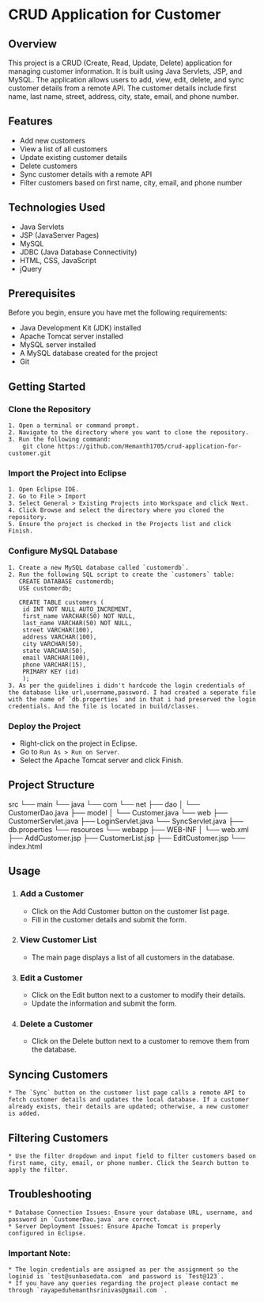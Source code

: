 # CRUD Application for Customer

## Overview
This project is a CRUD (Create, Read, Update, Delete) application for managing customer information. It is built using Java Servlets, JSP, and MySQL. The application allows users to add, view, edit, delete, and sync customer details from a remote API. The customer details include first name, last name, street, address, city, state, email, and phone number.

## Features
* Add new customers
* View a list of all customers
* Update existing customer details
* Delete customers
* Sync customer details with a remote API
* Filter customers based on first name, city, email, and phone number

## Technologies Used
* Java Servlets
* JSP (JavaServer Pages)
* MySQL
* JDBC (Java Database Connectivity)
* HTML, CSS, JavaScript
* jQuery

## Prerequisites
Before you begin, ensure you have met the following requirements:
* Java Development Kit (JDK) installed
* Apache Tomcat server installed
* MySQL server installed
* A MySQL database created for the project
* Git

## Getting Started
### Clone the Repository
    1. Open a terminal or command prompt.
    2. Navigate to the directory where you want to clone the repository.
    3. Run the following command:
        git clone https://github.com/Hemanth1705/crud-application-for-customer.git
### Import the Project into Eclipse
    1. Open Eclipse IDE.
    2. Go to File > Import
    3. Select General > Existing Projects into Workspace and click Next.
    4. Click Browse and select the directory where you cloned the repository.
    5. Ensure the project is checked in the Projects list and click Finish.
### Configure MySQL Database
    1. Create a new MySQL database called `customerdb`.
    2. Run the following SQL script to create the `customers` table:
       CREATE DATABASE customerdb;
       USE customerdb;
       
       CREATE TABLE customers (
        id INT NOT NULL AUTO_INCREMENT,
        first_name VARCHAR(50) NOT NULL,
        last_name VARCHAR(50) NOT NULL,
        street VARCHAR(100),
        address VARCHAR(100),
        city VARCHAR(50),
        state VARCHAR(50),
        email VARCHAR(100),
        phone VARCHAR(15),
        PRIMARY KEY (id)
        );
    3. As per the guidelines i didn't hardcode the login credentials of the database like url,username,password. I had created a seperate file with the name of `db.properties` and in that i had preserved the login credentials. And the file is located in build/classes.
### Deploy the Project
* Right-click on the project in Eclipse.
* Go to `Run As > Run on Server`.
* Select the Apache Tomcat server and click Finish.

## Project Structure
src
└── main
    └── java
        └── com
            └── net
                ├── dao
                │   └── CustomerDao.java
                ├── model
                │   └── Customer.java
                └── web
                    ├── CustomerServlet.java
                    ├── LoginServlet.java
                    └── SyncServlet.java
                ├── db.properties
    └── resources
    └── webapp
        ├── WEB-INF
        │   └── web.xml
        ├── AddCustomer.jsp
        ├── CustomerList.jsp
        ├── EditCustomer.jsp
        └── index.html

## Usage
1. ### Add a Customer
   * Click on the Add Customer button on the customer list page.
   * Fill in the customer details and submit the form.
2. ### View Customer List
    * The main page displays a list of all customers in the database.
3. ### Edit a Customer
    * Click on the Edit button next to a customer to modify their details.
    * Update the information and submit the form.
4. ### Delete a Customer
    * Click on the Delete button next to a customer to remove them from the database.

## Syncing Customers
    * The `Sync` button on the customer list page calls a remote API to fetch customer details and updates the local database. If a customer already exists, their details are updated; otherwise, a new customer is added.

## Filtering Customers
    * Use the filter dropdown and input field to filter customers based on first name, city, email, or phone number. Click the Search button to apply the filter.

## Troubleshooting
    * Database Connection Issues: Ensure your database URL, username, and password in `CustomerDao.java` are correct.
    * Server Deployment Issues: Ensure Apache Tomcat is properly configured in Eclipse.

### Important Note:
    * The login credentials are assigned as per the assignment so the loginid is `test@sunbasedata.com` and password is `Test@123`.
    * If you have any queries regarding the project please contact me through `rayapeduhemanthsrinivas@gmail.com `.
